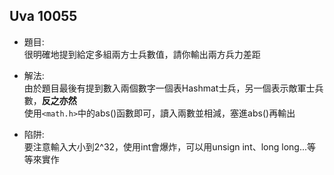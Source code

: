 ## Uva 10055

* 題目:  
  很明確地提到給定多組兩方士兵數值，請你輸出兩方兵力差距

* 解法:   
  由於題目最後有提到數入兩個數字一個表Hashmat士兵，另一個表示敵軍士兵數，**反之亦然**  
  使用`<math.h>`中的abs()函數即可，讀入兩數並相減，塞進abs()再輸出

* 陷阱:  
  要注意輸入大小到2^32，使用int會爆炸，可以用unsign int、long long...等等來實作
  
